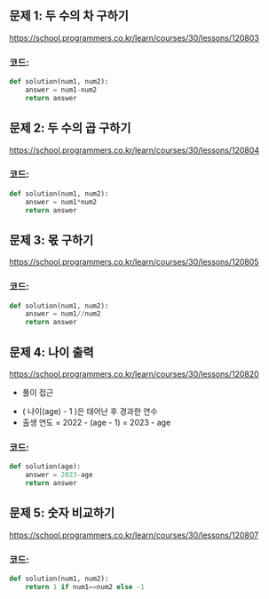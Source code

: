 ## 문제 1: 두 수의 차 구하기

https://school.programmers.co.kr/learn/courses/30/lessons/120803

### 코드:
```python
def solution(num1, num2):
    answer = num1-num2
    return answer
```

## 문제 2: 두 수의 곱 구하기

https://school.programmers.co.kr/learn/courses/30/lessons/120804

### 코드:
```python
def solution(num1, num2):
    answer = num1*num2
    return answer
```

## 문제 3: 몫 구하기

https://school.programmers.co.kr/learn/courses/30/lessons/120805

### 코드:
```python
def solution(num1, num2):
    answer = num1//num2
    return answer
```

## 문제 4: 나이 출력

https://school.programmers.co.kr/learn/courses/30/lessons/120820

* 풀이 접근
- ( 나이(age) - 1 )은 태어난 후 경과한 연수
- 출생 연도 = 2022 - (age - 1) = 2023 - age

### 코드:
```python
def solution(age):
    answer = 2023-age
    return answer
```

## 문제 5: 숫자 비교하기

https://school.programmers.co.kr/learn/courses/30/lessons/120807

### 코드:
```python
def solution(num1, num2):
    return 1 if num1==num2 else -1
```
